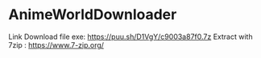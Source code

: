 # AnimeWorldDownloader

Link Download file exe: https://puu.sh/D1VgY/c9003a87f0.7z
Extract with 7zip : https://www.7-zip.org/
